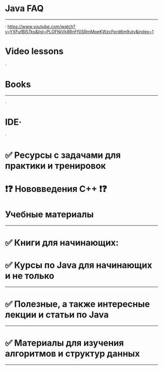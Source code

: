 # Java FAQ
____________________________________________________________________________________________________
· https://www.youtube.com/watch?v=YXFufBl57ks&list=PLOFNiVk8RnFf0SRmMpeKWzcFprd6m9utv&index=1

# Video lessons 
· 
# Books 
____________________________________________________________________________________________________
· 
# IDE·
· 

# ✅ Ресурсы с задачами для практики и тренировок

# ❗❓ Нововведения С++ ❗❓

# Учебные материалы
____________________________________________________________________________________________________
# ✅ Книги для начинающих:

# ✅ Курсы по Java для начинающих и не только
____________________________________________________________________________________________________

# ✅ Полезные, а также интересные лекции и статьи по Java
____________________________________________________________________________________________________

# ✅ Материалы для изучения алгоритмов и структур данных
____________________________________________________________________________________________________
